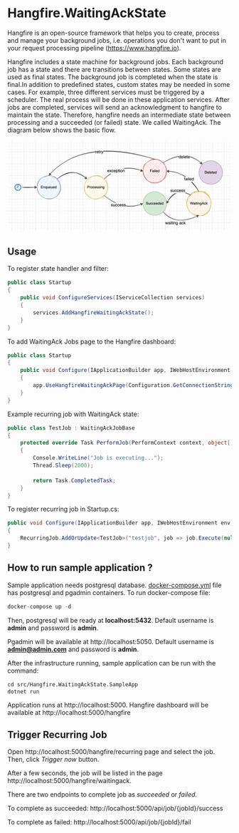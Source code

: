# Hangfire.WaitingAckState
Hangfire is an open-source framework that helps you to create, process and manage your background jobs, i.e. operations you don't want to put in your request processing pipeline (https://www.hangfire.io).

Hangfire includes a state machine for background jobs. Each background job has a state and there are transitions between states. Some states are used as final states. The background job is completed when the state is final.In addition to predefined states, custom states may be needed in some cases. For example, three different services must be triggered by a scheduler. The real process will be done in these application services. After jobs are completed, services will send an acknowledgment to hangfire to maintain the state. Therefore, hangfire needs an intermediate state between processing and a succeeded (or failed) state. We called WaitingAck. The diagram below shows the basic flow.

![Hangfire state diagram with WaitingAck state](assets/diagram.png)

## Usage

To register state handler and filter:

```cs
public class Startup
{
    public void ConfigureServices(IServiceCollection services)
    {
        services.AddHangfireWaitingAckState();
    }
}
```

To add WaitingAck Jobs page to the Hangfire dashboard:

```cs
public class Startup
{
    public void Configure(IApplicationBuilder app, IWebHostEnvironment env)
    {
        app.UseHangfireWaitingAckPage(Configuration.GetConnectionString("DefaultConnection"));
    }
}
```

Example recurring job with WaitingAck state:

```cs
public class TestJob : WaitingAckJobBase
{
    protected override Task PerformJob(PerformContext context, object[] args)
    {
        Console.WriteLine("Job is executing...");
        Thread.Sleep(2000);

        return Task.CompletedTask;
    }
}
```

To register recurring job in Startup.cs:
```cs
public void Configure(IApplicationBuilder app, IWebHostEnvironment env)
{
    RecurringJob.AddOrUpdate<TestJob>("testjob", job => job.Execute(null, null), Cron.Never);
}
```

## How to run sample application ?

Sample application needs postgresql database. [docker-compose.yml](docker-compose.yml) file has postgresql and pgadmin containers. To run docker-compose file:

```cs
docker-compose up -d
```

Then, postgresql will be ready at **localhost:5432**. Default username is **admin** and password is **admin**.

Pgadmin will be available at http://localhost:5050. Default username is **admin@admin.com** and password is **admin**.

After the infrastructure running, sample application can be run with the command:


```
cd src/Hangfire.WaitingAckState.SampleApp
dotnet run
```

Application runs at http://localhost:5000. Hangfire dashboard will be available at http://localhost:5000/hangfire

## Trigger Recurring Job

Open http://localhost:5000/hangfire/recurring page and select the job. Then, click *Trigger now* button.

After a few seconds, the job will be listed in the page http://localhost:5000/hangfire/waitingack.

There are two endpoints to complete job as *succeeded* or *failed*.

To complete as succeeded: http://localhost:5000/api/job/{jobId}/success

To complete as failed: http://localhost:5000/api/job/{jobId}/fail
